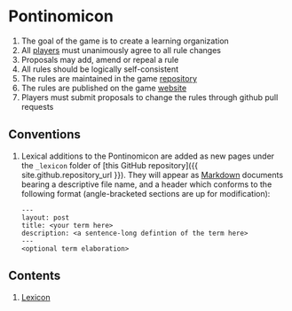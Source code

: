 # Pontinomicon

1. The goal of the game is to create a learning organization
1. All [players](CODEOWNERS) must unanimously agree to all rule changes
1. Proposals may add, amend or repeal a rule
1. All rules should be logically self-consistent 
1. The rules are maintained in the game [repository](https://github.com/Metanomicon/Pontinomicon)
1. The rules are published on the game [website](https://metanomicon.github.io/Pontinomicon/)
1. Players must submit proposals to change the rules through github pull requests


## Conventions

1. Lexical additions to the Pontinomicon are added as new pages under the `_lexicon` folder of [this GitHub repository]({{ site.github.repository_url }}). They will appear as [Markdown](https://en.wikipedia.org/wiki/Markdown) documents bearing a descriptive file name, and a header which conforms to the following format (angle-bracketed sections are up for modification):
    ```
    ---
    layout: post
    title: <your term here>
    description: <a sentence-long defintion of the term here>
    ---
    <optional term elaboration>
    ```

## Contents

1. [Lexicon](Lexicon.md)
